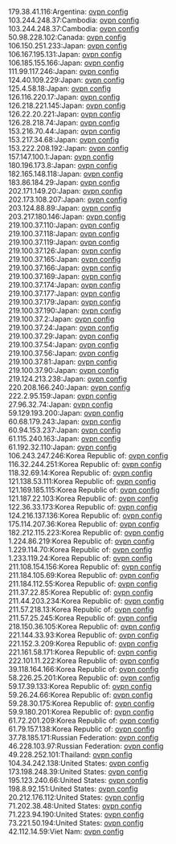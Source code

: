179.38.41.116:Argentina: [ovpn config](vpn/179_38_41_116.ovpn)  
103.244.248.37:Cambodia: [ovpn config](vpn/103_244_248_37.ovpn)  
103.244.248.37:Cambodia: [ovpn config](vpn/103_244_248_37.ovpn)  
50.98.228.102:Canada: [ovpn config](vpn/50_98_228_102.ovpn)  
106.150.251.233:Japan: [ovpn config](vpn/106_150_251_233.ovpn)  
106.167.195.131:Japan: [ovpn config](vpn/106_167_195_131.ovpn)  
106.185.155.166:Japan: [ovpn config](vpn/106_185_155_166.ovpn)  
111.99.117.246:Japan: [ovpn config](vpn/111_99_117_246.ovpn)  
124.40.109.229:Japan: [ovpn config](vpn/124_40_109_229.ovpn)  
125.4.58.18:Japan: [ovpn config](vpn/125_4_58_18.ovpn)  
126.116.220.17:Japan: [ovpn config](vpn/126_116_220_17.ovpn)  
126.218.221.145:Japan: [ovpn config](vpn/126_218_221_145.ovpn)  
126.22.20.221:Japan: [ovpn config](vpn/126_22_20_221.ovpn)  
126.28.218.74:Japan: [ovpn config](vpn/126_28_218_74.ovpn)  
153.216.70.44:Japan: [ovpn config](vpn/153_216_70_44.ovpn)  
153.217.34.68:Japan: [ovpn config](vpn/153_217_34_68.ovpn)  
153.222.208.192:Japan: [ovpn config](vpn/153_222_208_192.ovpn)  
157.147.100.1:Japan: [ovpn config](vpn/157_147_100_1.ovpn)  
180.196.173.8:Japan: [ovpn config](vpn/180_196_173_8.ovpn)  
182.165.148.118:Japan: [ovpn config](vpn/182_165_148_118.ovpn)  
183.86.184.29:Japan: [ovpn config](vpn/183_86_184_29.ovpn)  
202.171.149.20:Japan: [ovpn config](vpn/202_171_149_20.ovpn)  
202.173.108.207:Japan: [ovpn config](vpn/202_173_108_207.ovpn)  
203.124.88.89:Japan: [ovpn config](vpn/203_124_88_89.ovpn)  
203.217.180.146:Japan: [ovpn config](vpn/203_217_180_146.ovpn)  
219.100.37.110:Japan: [ovpn config](vpn/219_100_37_110.ovpn)  
219.100.37.118:Japan: [ovpn config](vpn/219_100_37_118.ovpn)  
219.100.37.119:Japan: [ovpn config](vpn/219_100_37_119.ovpn)  
219.100.37.126:Japan: [ovpn config](vpn/219_100_37_126.ovpn)  
219.100.37.165:Japan: [ovpn config](vpn/219_100_37_165.ovpn)  
219.100.37.166:Japan: [ovpn config](vpn/219_100_37_166.ovpn)  
219.100.37.169:Japan: [ovpn config](vpn/219_100_37_169.ovpn)  
219.100.37.174:Japan: [ovpn config](vpn/219_100_37_174.ovpn)  
219.100.37.177:Japan: [ovpn config](vpn/219_100_37_177.ovpn)  
219.100.37.179:Japan: [ovpn config](vpn/219_100_37_179.ovpn)  
219.100.37.190:Japan: [ovpn config](vpn/219_100_37_190.ovpn)  
219.100.37.2:Japan: [ovpn config](vpn/219_100_37_2.ovpn)  
219.100.37.24:Japan: [ovpn config](vpn/219_100_37_24.ovpn)  
219.100.37.29:Japan: [ovpn config](vpn/219_100_37_29.ovpn)  
219.100.37.54:Japan: [ovpn config](vpn/219_100_37_54.ovpn)  
219.100.37.56:Japan: [ovpn config](vpn/219_100_37_56.ovpn)  
219.100.37.81:Japan: [ovpn config](vpn/219_100_37_81.ovpn)  
219.100.37.90:Japan: [ovpn config](vpn/219_100_37_90.ovpn)  
219.124.213.238:Japan: [ovpn config](vpn/219_124_213_238.ovpn)  
220.208.166.240:Japan: [ovpn config](vpn/220_208_166_240.ovpn)  
222.2.95.159:Japan: [ovpn config](vpn/222_2_95_159.ovpn)  
27.96.32.74:Japan: [ovpn config](vpn/27_96_32_74.ovpn)  
59.129.193.200:Japan: [ovpn config](vpn/59_129_193_200.ovpn)  
60.68.179.243:Japan: [ovpn config](vpn/60_68_179_243.ovpn)  
60.94.153.237:Japan: [ovpn config](vpn/60_94_153_237.ovpn)  
61.115.240.163:Japan: [ovpn config](vpn/61_115_240_163.ovpn)  
61.192.32.110:Japan: [ovpn config](vpn/61_192_32_110.ovpn)  
106.243.247.246:Korea Republic of: [ovpn config](vpn/106_243_247_246.ovpn)  
116.32.244.251:Korea Republic of: [ovpn config](vpn/116_32_244_251.ovpn)  
118.32.69.14:Korea Republic of: [ovpn config](vpn/118_32_69_14.ovpn)  
121.138.53.111:Korea Republic of: [ovpn config](vpn/121_138_53_111.ovpn)  
121.169.185.115:Korea Republic of: [ovpn config](vpn/121_169_185_115.ovpn)  
121.187.22.103:Korea Republic of: [ovpn config](vpn/121_187_22_103.ovpn)  
122.36.33.173:Korea Republic of: [ovpn config](vpn/122_36_33_173.ovpn)  
124.216.137.136:Korea Republic of: [ovpn config](vpn/124_216_137_136.ovpn)  
175.114.207.36:Korea Republic of: [ovpn config](vpn/175_114_207_36.ovpn)  
182.212.115.223:Korea Republic of: [ovpn config](vpn/182_212_115_223.ovpn)  
1.224.86.219:Korea Republic of: [ovpn config](vpn/1_224_86_219.ovpn)  
1.229.114.70:Korea Republic of: [ovpn config](vpn/1_229_114_70.ovpn)  
1.233.119.24:Korea Republic of: [ovpn config](vpn/1_233_119_24.ovpn)  
211.108.154.156:Korea Republic of: [ovpn config](vpn/211_108_154_156.ovpn)  
211.184.105.69:Korea Republic of: [ovpn config](vpn/211_184_105_69.ovpn)  
211.184.112.55:Korea Republic of: [ovpn config](vpn/211_184_112_55.ovpn)  
211.37.22.85:Korea Republic of: [ovpn config](vpn/211_37_22_85.ovpn)  
211.44.203.234:Korea Republic of: [ovpn config](vpn/211_44_203_234.ovpn)  
211.57.218.13:Korea Republic of: [ovpn config](vpn/211_57_218_13.ovpn)  
211.57.25.245:Korea Republic of: [ovpn config](vpn/211_57_25_245.ovpn)  
218.150.36.105:Korea Republic of: [ovpn config](vpn/218_150_36_105.ovpn)  
221.144.33.93:Korea Republic of: [ovpn config](vpn/221_144_33_93.ovpn)  
221.152.3.209:Korea Republic of: [ovpn config](vpn/221_152_3_209.ovpn)  
221.161.58.171:Korea Republic of: [ovpn config](vpn/221_161_58_171.ovpn)  
222.101.11.222:Korea Republic of: [ovpn config](vpn/222_101_11_222.ovpn)  
39.118.164.166:Korea Republic of: [ovpn config](vpn/39_118_164_166.ovpn)  
58.226.25.201:Korea Republic of: [ovpn config](vpn/58_226_25_201.ovpn)  
59.17.39.133:Korea Republic of: [ovpn config](vpn/59_17_39_133.ovpn)  
59.26.24.66:Korea Republic of: [ovpn config](vpn/59_26_24_66.ovpn)  
59.28.30.175:Korea Republic of: [ovpn config](vpn/59_28_30_175.ovpn)  
59.9.180.201:Korea Republic of: [ovpn config](vpn/59_9_180_201.ovpn)  
61.72.201.209:Korea Republic of: [ovpn config](vpn/61_72_201_209.ovpn)  
61.79.157.138:Korea Republic of: [ovpn config](vpn/61_79_157_138.ovpn)  
37.78.185.171:Russian Federation: [ovpn config](vpn/37_78_185_171.ovpn)  
46.228.103.97:Russian Federation: [ovpn config](vpn/46_228_103_97.ovpn)  
49.228.252.101:Thailand: [ovpn config](vpn/49_228_252_101.ovpn)  
104.34.242.138:United States: [ovpn config](vpn/104_34_242_138.ovpn)  
173.198.248.39:United States: [ovpn config](vpn/173_198_248_39.ovpn)  
195.123.240.66:United States: [ovpn config](vpn/195_123_240_66.ovpn)  
198.8.92.151:United States: [ovpn config](vpn/198_8_92_151.ovpn)  
20.212.176.112:United States: [ovpn config](vpn/20_212_176_112.ovpn)  
71.202.38.48:United States: [ovpn config](vpn/71_202_38_48.ovpn)  
71.223.94.190:United States: [ovpn config](vpn/71_223_94_190.ovpn)  
73.221.50.194:United States: [ovpn config](vpn/73_221_50_194.ovpn)  
42.112.14.59:Viet Nam: [ovpn config](vpn/42_112_14_59.ovpn)  
